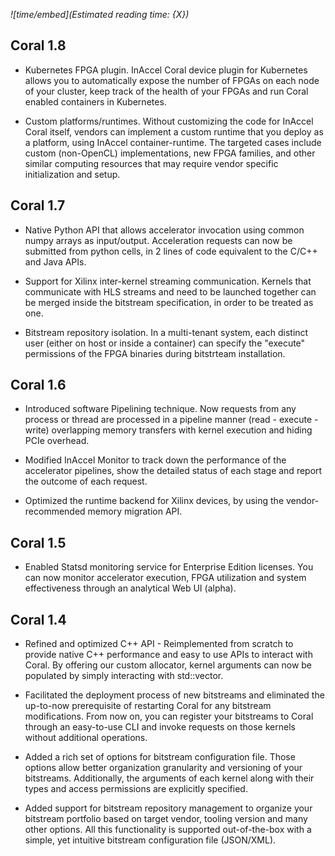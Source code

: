 *![time/embed](Estimated reading time: {X})*

## Coral 1.8

* Kubernetes FPGA plugin. InAccel Coral device plugin for Kubernetes allows you
	to automatically expose the number of FPGAs on each node of your cluster,
	keep track of the health of your FPGAs and run Coral enabled containers in
	Kubernetes.

* Custom platforms/runtimes. Without customizing the code for InAccel Coral
	itself, vendors can implement a custom runtime that you deploy as a
	platform, using InAccel container-runtime. The targeted cases include custom
	(non-OpenCL) implementations, new FPGA families, and other similar computing
	resources that may require vendor specific initialization and setup.

## Coral 1.7

* Native Python API that allows accelerator invocation using common numpy
	arrays as input/output. Acceleration requests can now be submitted from
	python cells, in 2 lines of code equivalent to the C/C++ and Java APIs.

* Support for Xilinx inter-kernel streaming communication. Kernels that
	communicate with HLS streams and need to be launched together can be merged
	inside the bitstream specification, in order to be treated as one.

* Bitstream repository isolation. In a multi-tenant system, each distinct user
	(either on host or inside a container) can specify the "execute" permissions
	of the FPGA binaries during bitstrteam installation.

## Coral 1.6

* Introduced software Pipelining technique. Now requests from any process or
	thread are processed in a pipeline manner (read - execute - write)
	overlapping memory transfers with kernel execution and hiding PCIe overhead.

* Modified InAccel Monitor to track down the performance of the accelerator
	pipelines, show the detailed status of each stage and report the outcome of
	each request.

* Optimized the runtime backend for Xilinx devices, by using the
	vendor-recommended memory migration API.

## Coral 1.5

* Enabled Statsd monitoring service for Enterprise Edition licenses. You can now
	monitor accelerator execution, FPGA utilization and system effectiveness
	through an analytical Web UI (alpha).

## Coral 1.4

* Refined and optimized C++ API - Reimplemented from scratch to provide native
	C++ performance and easy to use APIs to interact with Coral. By offering our
	custom allocator, kernel arguments can now be populated by simply
	interacting with std::vector.

* Facilitated the deployment process of new bitstreams and eliminated the
	up-to-now prerequisite of restarting Coral for any bitstream modifications.
	From now on, you can register your bitstreams to Coral through an
	easy-to-use CLI and invoke requests on those kernels without additional
	operations.

* Added a rich set of options for bitstream configuration file. Those options
	allow better organization granularity and versioning of your bitstreams.
	Additionally, the arguments of each kernel along with their types and access
	permissions are explicitly specified.

* Added support for bitstream repository management to organize your bitstream
	portfolio based on target vendor, tooling version and many other options.
	All this functionality is supported out-of-the-box with a simple, yet
	intuitive bitstream configuration file (JSON/XML).
